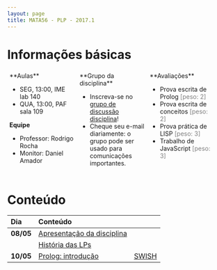 ```yaml
---
layout: page
title: MATA56 - PLP - 2017.1
---
```


# Informações básicas

<div style="float: left; padding: 5px; width: 30%;" markdown="1">
**Aulas**

- SEG, 13:00, IME lab 140
- QUA, 13:00, PAF sala 109

**Equipe**

- Professor: Rodrigo Rocha
- Monitor: Daniel Amador
</div>

<div style="float: left; padding: 5px; width: 30%;" markdown="1">
**Grupo da disciplina**

- Inscreva-se no [grupo de discussão disciplina](https://groups.google.com/d/forum/mata56t01-20171)!
- Cheque seu e-mail diariamente: o grupo pode ser usado para comunicações importantes.
</div>

<div style="float: left; padding: 5px; width: 30%;" markdown="1">
**Avaliações**

- Prova escrita de Prolog <span style="color: gray;">\[peso: 2\]</span>
- Prova escrita de conceitos <span style="color: gray;">\[peso: 2\]</span>
- Prova prática de LISP <span style="color: gray;">\[peso: 3\]</span>
- Trabalho de JavaScript <span style="color: gray;">\[peso: 3\]</span>
</div>

<div style="clear: left;"></div>

# Conteúdo



| Dia       | Conteúdo                                      |                         |
| :-------  | :-------------------------------------------- | :---------------------- |
| **08/05** | [Apresentação da disciplina](disciplina)      |                         |
|           | [História das LPs](https://goo.gl/9qSZmy)     |                         |
| **10/05** | [Prolog: introdução](aula02-prolog)           | [SWISH][swish]          |

<!--
| **15/05** | Prolog: exercícios.                                    |                         |
| **17/05** | Prolog: recursão.                                      |                         |
| **22/05** | Prolog: unificação e busca.                            |                         |
| **24/05** | Prolog: aritmética.                                    | (congresso)             |
| **29/05** | Prolog: listas.                                        | (congresso)             |
| **31/05** | Prolog: revisão.                                       |                         |
| **05/06** | Prolog: revisão.                                       |                         |
| **07/06** | Prolog: revisão.                                       |                         |
| **12/06** | Prova de Prolog                                        | PROVA                   |
|           | Conceitos de LPs. Sintaxe.                             |                         |
| **14/06** | Semântica: identificadores e vinculação.               |                         |
|           | Conceitos de LPs. Tempo de vida de variáveis           |                         |
| **19/06** | Gerenciamento de memória.                              |                         |
| **21/06** | Conceitos de LPs. Escopo e tipo.                       |                         |
| **26/06** | Conceitos de LPs. Subrotinas.                          |                         |
| **28/06** | LISP: introdução                                       |                         |
| **03/07** | LISP: exercícios de recursão                           |                         |
| **05/07** | Prova sobre conceitos                                  | PROVA                   |
| **10/07** | LISP: funções de alta ordem                            |                         |
| **12/07** | LISP: recursão profunda                                |                         |
| **17/07** | JS: introdução, funções de alta ordem, escopo          |                         |
| **19/07** | JS: closures                                           |                         |
| **24/07** | JS: currying, aplicação parcial, composição de funções |                         |
| **26/07** | (paralisação)                                          |                         |
| **31/07** | JS: revisão de currying, introdução a concorrência     |                         |
| **02/08** | JS: concorrência                                       |                         |
| **07/08** | JS: concorrência                                       |                         |
| **09/08** | Revisão: JS funcional e concorrência                   |                         |
| **14/08** |                                                        |                         |
| **16/08** |                                                        |                         |
| **21/08** |                                                        |                         |
| **23/08** |                                                        |                         |
| **28/08** |                                                        |                         |
| **30/08** |                                                        |                         |
| **04/09** |                                                        |                         |
| **06/09** |                                                        |                         |
-->

[swish]: http://swish.swi-prolog.org/

<script type="text/javascript">
function desabilitaLinksComecadosPor(prefixo) {
  var links = $('a').filter(function (idx) { return $(this).attr('href').startsWith(prefixo); });
  links.contents().unwrap();  
}
$(document).ready(function () {
  desabilitaLinksComecadosPor('#!');
});
</script>